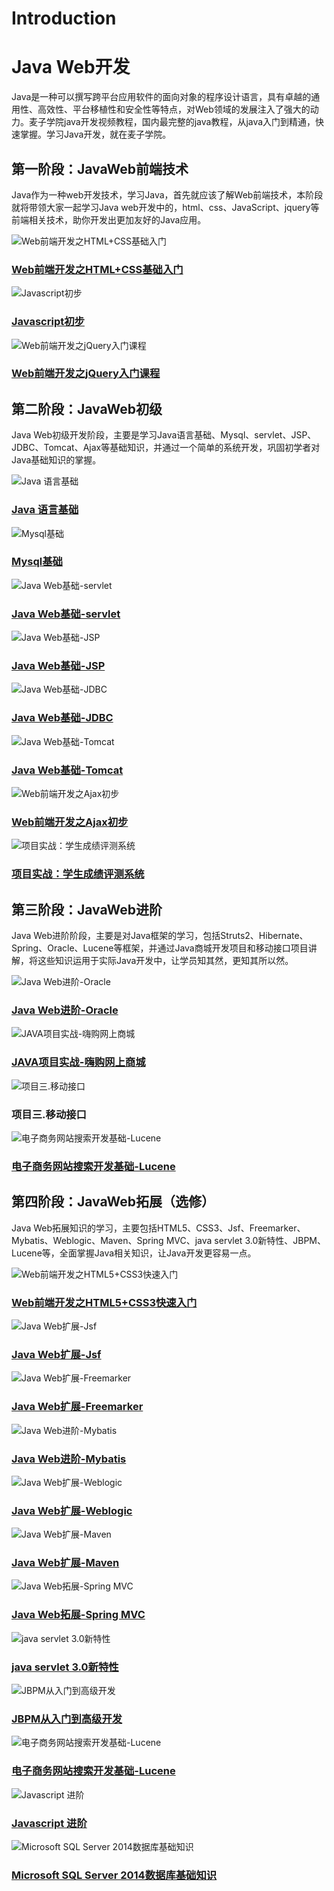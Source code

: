 # Introduction

# Java Web开发
  Java是一种可以撰写跨平台应用软件的面向对象的程序设计语言，具有卓越的通用性、高效性、平台移植性和安全性等特点，对Web领域的发展注入了强大的动力。麦子学院java开发视频教程，国内最完整的java教程，从java入门到精通，快速掌握。学习Java开发，就在麦子学院。
## 第一阶段：JavaWeb前端技术
  Java作为一种web开发技术，学习Java，首先就应该了解Web前端技术，本阶段就将带领大家一起学习Java web开发中的，html、css、JavaScript、jquery等前端相关技术，助你开发出更加友好的Java应用。

![Web前端开发之HTML+CSS基础入门](images/1.1HTMLCSS.jpg)
### [Web前端开发之HTML+CSS基础入门](http://www.maiziedu.com/course/425/)
![Javascript初步](images/javascript_PbpyegX.jpg)
### [Javascript初步](http://www.maiziedu.com/course/353/)
![Web前端开发之jQuery入门课程](images/1.3Web前端开发之jQuery入门课程_Qb7jYcv.jpg)
### [Web前端开发之jQuery入门课程](http://www.maiziedu.com/course/354/)
## 第二阶段：JavaWeb初级
  Java Web初级开发阶段，主要是学习Java语言基础、Mysql、servlet、JSP、JDBC、Tomcat、Ajax等基础知识，并通过一个简单的系统开发，巩固初学者对Java基础知识的掌握。

![Java 语言基础](images/2.1Java_语言基础.png)
### [Java 语言基础](http://www.maiziedu.com/course/348/)
![Mysql基础](images/2.2Mysql基础.jpg)
### [Mysql基础](http://www.maiziedu.com/course/349/)
![Java Web基础-servlet](images/2.3Java_Web基础-servlet.png)
### [Java Web基础-servlet](http://www.maiziedu.com/course/365/)
![Java Web基础-JSP](images/2.4Java_Web基础-JSP.png)
### [Java Web基础-JSP](http://www.maiziedu.com/course/366/)
![Java Web基础-JDBC](images/2.5Java_Web基础-JDBC.png)
### [Java Web基础-JDBC](http://www.maiziedu.com/course/350/)
![Java Web基础-Tomcat](images/2.6Java_Web基础-Tomcat.png)
### [Java Web基础-Tomcat](http://www.maiziedu.com/course/367/)
![Web前端开发之Ajax初步](images/2.7Web前端开发之Ajax初步.jpg)
### [Web前端开发之Ajax初步](http://www.maiziedu.com/course/351/)
![项目实战：学生成绩评测系统 ](images/2.8学生成绩评测系统.jpg)
### [项目实战：学生成绩评测系统](http://www.maiziedu.com/course/355/)
## 第三阶段：JavaWeb进阶
  Java Web进阶阶段，主要是对Java框架的学习，包括Struts2、Hibernate、Spring、Oracle、Lucene等框架，并通过Java商城开发项目和移动接口项目讲解，将这些知识运用于实际Java开发中，让学员知其然，更知其所以然。

![Java Web进阶-Oracle](images/3.4Java_Web进阶-Oracle.jpg)
### [Java Web进阶-Oracle](http://www.maiziedu.com/course/359/)
![JAVA项目实战-嗨购网上商城](images/3.5java项目实战海购网上商城.jpg)
### [JAVA项目实战-嗨购网上商城](http://www.maiziedu.com/course/360/)

![项目三.移动接口](images/3.6项目三.移动接口.jpg)
### 项目三.移动接口

![电子商务网站搜索开发基础-Lucene](images/电子商务网站搜索-Lucene_.jpg)
### [电子商务网站搜索开发基础-Lucene](http://www.maiziedu.com/course/511/)
## 第四阶段：JavaWeb拓展（选修）
  Java Web拓展知识的学习，主要包括HTML5、CSS3、Jsf、Freemarker、Mybatis、Weblogic、Maven、Spring MVC、java servlet 3.0新特性、JBPM、Lucene等，全面掌握Java相关知识，让Java开发更容易一点。

![Web前端开发之HTML5+CSS3快速入门](images/4.1Web前端开发之HTML5CSS3快速入门.jpg)
### [Web前端开发之HTML5+CSS3快速入门](http://www.maiziedu.com/course/352/)
![Java Web扩展-Jsf](images/4.2Java_Web扩展-Jsf.png)
### [Java Web扩展-Jsf](http://www.maiziedu.com/course/361/)
![Java Web扩展-Freemarker](images/4.3Java_Web扩展-Freemarker.png)
### [Java Web扩展-Freemarker](http://www.maiziedu.com/course/362/)
![Java Web进阶-Mybatis](images/4.4Java_Web进阶-Mybatis.png)
### [Java Web进阶-Mybatis](http://www.maiziedu.com/course/357/)
![Java Web扩展-Weblogic](images/4.5Java_Web扩展-Weblogic.png)
### [Java Web扩展-Weblogic](http://www.maiziedu.com/course/364/)
![Java Web扩展-Maven](images/4.6Java_Web扩展-Maven.jpg)
### [Java Web扩展-Maven](http://www.maiziedu.com/course/369/)
![Java Web拓展-Spring MVC](images/4.7Java-Web拓展-Spring-MVC.jpg)
### [Java Web拓展-Spring MVC](http://www.maiziedu.com/course/426/)
![java servlet 3.0新特性](images/4.8java_servlet_3.0新特性_9bTDIpo.jpg)
### [java servlet 3.0新特性](http://www.maiziedu.com/course/487/)
![JBPM从入门到高级开发](images/4.9JBPM从入门到高级开发.jpg)
### [JBPM从入门到高级开发](http://www.maiziedu.com/course/534/)
![电子商务网站搜索开发基础-Lucene](images/_Lucene.jpg)
### [电子商务网站搜索开发基础-Lucene](http://www.maiziedu.com/course/539/)
![Javascript 进阶](images/javascript进阶_wBh05Gh.jpg)
### [Javascript 进阶](http://www.maiziedu.com/course/582/)
![Microsoft SQL Server 2014数据库基础知识](images/MicorSoft-SQL-Server_vc5PQLQ.jpg)
### [Microsoft SQL Server 2014数据库基础知识](http://www.maiziedu.com/course/614/)

